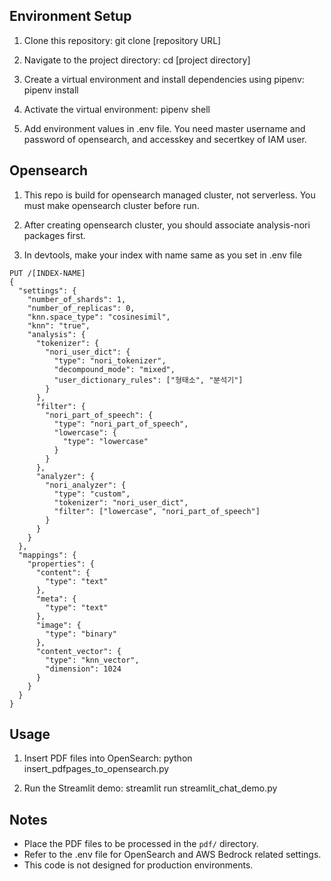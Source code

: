 ## Environment Setup

1. Clone this repository: git clone [repository URL]

2. Navigate to the project directory: cd [project directory]

3. Create a virtual environment and install dependencies using pipenv: pipenv
   install

4. Activate the virtual environment: pipenv shell

5. Add environment values in .env file. You need master username and password of
   opensearch, and accesskey and secertkey of IAM user.

## Opensearch

1. This repo is build for opensearch managed cluster, not serverless. You must
   make opensearch cluster before run.

2. After creating opensearch cluster, you should associate analysis-nori
   packages first.

3. In devtools, make your index with name same as you set in .env file

```
PUT /[INDEX-NAME]
{
  "settings": {
    "number_of_shards": 1,
    "number_of_replicas": 0,
    "knn.space_type": "cosinesimil",
    "knn": "true",
    "analysis": {
      "tokenizer": {
        "nori_user_dict": {
          "type": "nori_tokenizer",
          "decompound_mode": "mixed",
          "user_dictionary_rules": ["형태소", "분석기"]
        }
      },
      "filter": {
        "nori_part_of_speech": {
          "type": "nori_part_of_speech",
          "lowercase": {
            "type": "lowercase"
          }
        }
      },
      "analyzer": {
        "nori_analyzer": {
          "type": "custom",
          "tokenizer": "nori_user_dict",
          "filter": ["lowercase", "nori_part_of_speech"]
        }
      }
    }
  },
  "mappings": {
    "properties": {
      "content": {
        "type": "text"
      },
      "meta": {
        "type": "text"
      },
      "image": {
        "type": "binary"
      },
      "content_vector": {
        "type": "knn_vector",
        "dimension": 1024
      }
    }
  }
}
```

## Usage

1. Insert PDF files into OpenSearch: python insert_pdfpages_to_opensearch.py

2. Run the Streamlit demo: streamlit run streamlit_chat_demo.py

## Notes

- Place the PDF files to be processed in the `pdf/` directory.
- Refer to the .env file for OpenSearch and AWS Bedrock related settings.
- This code is not designed for production environments.
